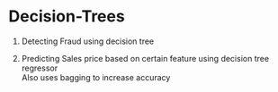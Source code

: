 # Decision-Trees

1. Detecting Fraud using decision tree

2. Predicting Sales price based on certain feature using decision tree regressor<br>
   Also uses bagging to increase accuracy
